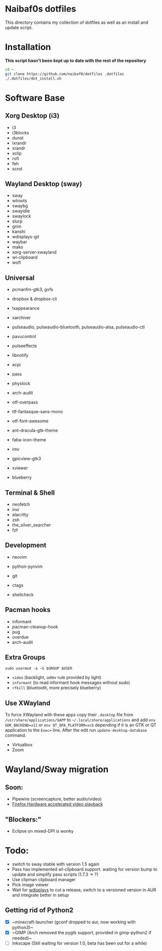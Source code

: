 Naibaf0s dotfiles
=================

This directory contains my collection of dotfiles as well as an install and
update script.

Installation 
============
**This script hasn't been kept up to date with the rest of the repository**

```bash
cd ~
git clone https://github.com/naibaf0/dotfiles .dotfiles
./.dotfiles/dot_install.sh
```

Software Base
=============

Xorg Desktop (i3)
-----------------
* i3
* i3blocks
* dunst
* lxrandr
* xrandr
* xclip
* rofi
* feh
* scrot


Wayland Desktop (sway)
----------------------
* sway
* wlroots
* swaybg
* swayidle
* swaylock
* slurp
* grim
* kanshi
* wdisplays-git
* waybar
* mako
* xorg-server-xwayland
* wl-clipboard
* wofi


Universal
---------
* pcmanfm-gtk3, gvfs
* dropbox & dropbox-cli
* lxappearance
* xarchiver
* pulseaudio, pulseaudio-bluetooth, pulseaudio-alsa, pulseaudio-ctl
* pavucontrol
* pulseeffects
* libnotify
* acpi
* pass
* physlock
* arch-audit

* otf-overpass
* ttf-fantasque-sans-mono
* otf-font-awesome

* ant-dracula-gtk-theme
* faba-icon-theme

* imv
* gpicview-gtk3
* xviewer

* blueberry

Terminal & Shell
----------------
* neofetch
* inxi
* alacritty
* zsh
* the_silver_searcher
* fzf

Development
-----------
* neovim
* python-pynvim
* git

* ctags
* shellcheck



Pacman hooks
------------
* informant
* pacman-cleanup-hook
* pug
* overdue 
* arch-audit

Extra Groups
------------
`sudo usermod -a -G $GROUP $USER`
* `video` (backlight, udev rule provided by light)
* `informant` (to read informant hook messages without sudo)
* `rfkill` (bluetooth, more precisely blueberry)

Use XWayland
------------
To force XWayland with these apps copy their `.desktop` file from 
`/usr/share/applications/$APP` to `~/.local/share/applications` and add
`env GDK_BACKEND=x11` or `env QT_QPA_PLATFORM=xcb` depending if it is an GTK or
QT application to the `Exec=` line.
After the edit run `update-desktop-database` command.
* Virtualbox
* Zoom

Wayland/Sway migration
======================

Soon:
-----
* Pipewire (screencapture, better audio/video)
* [Firefox Hardware accelerated video playback](https://bugzilla.mozilla.org/show_bug.cgi?id=1610199)

"Blockers:"
-----------
* Eclipse on mixed-DPI is wonky

Todo:
=====
* switch to sway stable with version 1.5 again
* Pass has implemented wl-clipboard support. waiting for version bump to update and simplify pass scripts (1.7.3 -> ?)
* Use clipman clipboard manager
* Pick image viewer
* Wait for [wdisplays](https://github.com/cyclopsian/wdisplays) to cut a
  release, switch to a versioned version in AUR and integrate better in setup

Getting rid of Python2
----------------------
* [x] ~minecraft-launcher (gconf dropped to aur, now working with python3)~
* [x] ~GIMP (Arch removed the pygtk support, provided in gimp-python2 if needed)~
* [ ] Inkscape (Still waiting for version 1.0, beta has been out for a while)
